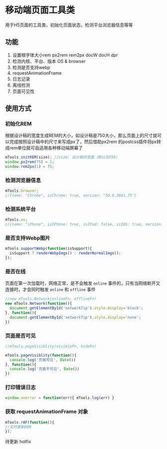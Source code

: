 # 移动端页面工具类

用于H5页面的工具类，初始化页面状态，检测平台浏览器信息等等

## 功能

1. 设置根字体大小rem px2rem rem2px docW docH dpr
2. 检测内核、平台、版本 OS & browser
3. 检测是否支持webp
4. requestAnimationFrame
5. 日志记录
6. 离线检测
7. 页面可见性


## 使用方式

### 初始化REM

根据设计稿的宽度生成REM的大小，如设计稿是750大小，那么页面上的尺寸就可以完成按照设计稿中的尺寸来写成px了，然后借助px2rem 的postcss插件将px转成rem单位就可自适用各种移动端屏幕了

```javascript
mTools.initREM(size); //size: 设计稿的宽度（默认为750）
window.px2rem(75) = 1;
window.rem2px(1) = 75;
```

### 检测浏览器信息

```javascript
mTools.browser;
//{name: "Chrome", isChrome: true, version: "50.0.2661.75"}
```

### 检测系统平台

```javascript
mTools.os;
//{name: "iPhone", isIPhone: true, isIPad: false, isIOS: true, version: "9.1"}
```

### 是否支持Webp图片

```javascript
mTools.supportWebp(function(isSupport){
  isSupport ? renderWebpImgs() : renderNormalImgs();
});
```

### 是否在线

页面在第一次加载时，网络正常，是不会触发 `online` 事件的，只有当网络断开又连接时，才会同时触发 `online` 和 `offline` 事件

```javascript
//new mTools.Network(onlineFn, offlineFn)
new mTools.Network(function(){
  document.getElementById('networkTip').style.display='block';
}, function(){
  document.getElementById('networkTip').style.display='none';
})
```

### 页面是否可见

```javascript
//mTools.pageVisiblity(visibleFn, hideFn)

mTools.pageVisiblity(function(){
  console.log('页面可见', Date())
}, function(){
  console.log('页面不可见', Date())
})
```

### 打印错误日志

```javascript
window.onerror = function(err){ mTools.log(err) }
```

### 获取 requestAnimationFrame 对象

```javascript
mTools.rAF(function(){
//实时更新DOM
});
```

待更新
hotfix
